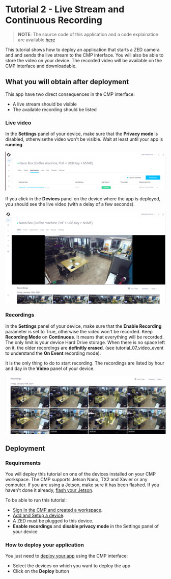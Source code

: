# Tutorial 2 - Live Stream and Continuous Recording

> **NOTE**: The source code of this application and a code explaination are available [here](https://github.com/stereolabs/cmp-examples/tree/main/tutorials)

This tutorial shows how to deploy an application that starts a ZED camera and and sends the live stream to the CMP interface. You will also be able to store the video on your device.  The recorded video will be available on the CMP interface and downloadable. 


## What you will obtain after deployment
This app have two direct consequences in the CMP interface:

- A live stream should be visible
- The available recording should be listed

### Live video
In the **Settings** panel of your device, make sure that the **Privacy mode** is disabled, otherwisethe video won't be visible.
Wait at least until your app is **running**. 

![](./images/tuto_2_running.png " ")

If you click in the **Devices** panel  on the device where the app is deployed, you should see the live video (with a delay of a few seconds).

![](./images/live_and_recordings.png " ")



### Recordings

In the **Settings** panel of your device, make sure that the **Enable Recording** parameter is set to True, otherwise the video won't be recorded. Keep **Recording Mode** on **Continuous**. It means that everything will be recorded. The only limit is your device Hard Drive storage. When there is no space left on it, the older recordings are **definitly erased**. (see tutorial_07_video_event to understand the **On Event** recording mode).

It is the only thing to do to start recording. The recordings are listed by hour and day in the **Video** panel of your device. 

![](./images/recordings.png " ")


## Deployment

### Requirements
You will deploy this tutorial on one of the devices installed on your CMP workspace. The CMP supports Jetson Nano, TX2 and Xavier or any computer. If you are using a Jetson, make sure it has been flashed. If you haven't done it already, [flash your Jetson](https://docs.nvidia.com/sdk-manager/install-with-sdkm-jetson/index.html).

To be able to run this tutorial:

- [Sign In the CMP and created a workspace](https://www.stereolabs.com/docs/cloud/overview/get-started/).
- [Add and Setup a device](https://www.stereolabs.com/docs/cloud/overview/get-started/#add-a-camera).
- A ZED must be plugged to this device.
- **Enable recordings** and **disable privacy mode** in the Settings panel of your device

### How to deploy your application
You just need to [deploy your app](https://www.stereolabs.com/docs/cloud/applications/sample/#deploy) using the CMP interface:

- Select the devices on which you want to deploy the app 
- Click on the **Deploy** button
